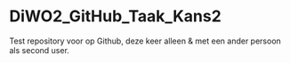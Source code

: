 # DiWO2_GitHub_Taak_Kans2
Test repository voor op Github, deze keer alleen &amp; met een ander persoon als second user.
